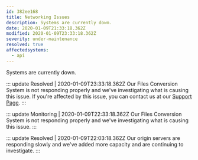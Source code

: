```yaml
---
id: 382ee168
title: Networking Issues
description: Systems are currently down.
date: 2020-01-09T21:33:18.362Z
modified: 2020-01-09T23:33:18.362Z
severity: under-maintenance
resolved: true
affectedsystems:
  - api
---
```


Systems are currently down.


::: update Resolved | 2020-01-09T23:33:18.362Z
Our Files Conversion System is not responding properly and we've investigating what is causing this issue. If you're affected by this issue, you can contact us at our [Support Page](https://demo.statusfy.co).
:::

::: update Monitoring | 2020-01-09T22:33:18.362Z
Our Files Conversion System is not responding properly and we've investigating what is causing this issue.
:::

::: update Resolved | 2020-01-09T22:03:18.362Z
Our origin servers are responding slowly and we've added more capacity and are continuing to investigate.
:::

